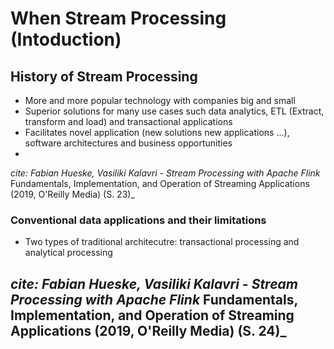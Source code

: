 # When Stream Processing (Intoduction) 

## History of Stream Processing
- More and more popular technology with companies big and small
- Superior solutions for many use cases such data analytics, ETL (Extract, transform and load) and transactional applications
- Facilitates novel application (new solutions new applications ...), software architectures and business opportunities
- 
_cite: Fabian Hueske, Vasiliki Kalavri - Stream Processing with Apache Flink_ Fundamentals, Implementation, and Operation of Streaming Applications (2019, O'Reilly Media) (S. 23)_

### Conventional data applications and their limitations
- Two types of traditional architecutre: transactional processing and analytical processing

_cite: Fabian Hueske, Vasiliki Kalavri - Stream Processing with Apache Flink_ Fundamentals, Implementation, and Operation of Streaming Applications (2019, O'Reilly Media) (S. 24)_
- 

